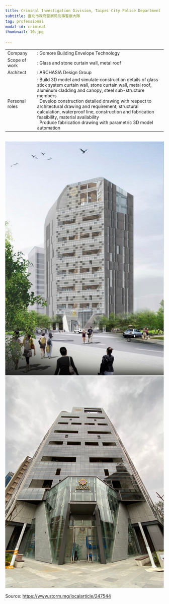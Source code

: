```yaml
---
title: Criminal Investigation Division, Taipei City Police Department
subtitle: 臺北市政府警察局刑事警察大隊
tag: professional
modal-id: criminal
thumbnail: 10.jpg

---
```

<table>
    <tbody>
        <tr>
            <td>
                Company&nbsp;&nbsp;&nbsp;
            </td>
            <td>
                : Gomore Building Envelope Technology
            </td>
        </tr>
        <tr>
            <td>
                Scope of work
            </td>
            <td>
                : Glass and stone curtain wall, metal roof
            </td>
        </tr>
        <tr>
            <td>
                Architect
            </td>
            <td>
                : ARCHASIA Design Group
            </td>
        </tr>
        <tr>
            <td>
                Personal roles
            </td>
            <td>
                : Build 3D model and simulate construction details of glass stick system curtain wall, stone curtain wall, metal roof, aluminum cladding and canopy, steel sub-structure members <br>
                &nbsp;&nbsp;Develop construction detailed drawing with respect to architectural drawing and requirement, structural calculation, waterproof line, construction and fabrication feasibility, material availability <br>
                &nbsp;&nbsp;Produce fabrication drawing with parametric 3D model automation
            </td>
        </tr>
    </tbody>
</table>
<br>

<img src="images/portfolio/10/10A.jpg" class="img-responsive img-centered" alt="CID">
<img src="images/portfolio/10/10B.jpg" class="img-responsive img-centered" alt="CID">

Source: <a href="https://www.storm.mg/localarticle/247544"> https://www.storm.mg/localarticle/247544 </a>